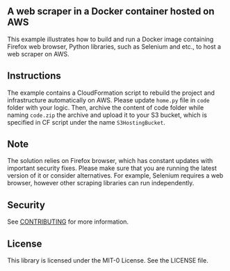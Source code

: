 ## A web scraper in a Docker container hosted on AWS

This example illustrates how to build and run a Docker image containing Firefox web browser, Python libraries, such as Selenium and etc., to host a web scraper on AWS. 

## Instructions

The example contains a CloudFormation script to rebuild the project and infrastructure automatically on AWS. Please update `home.py` file in `code` folder with your logic. Then, archive the content of code folder while naming `code.zip` the archive and upload it to your S3 bucket, which is specified in CF script under the name `S3HostingBucket`.

## Note

The solution relies on Firefox browser, which has constant updates with important security fixes. Please make sure that you are running the latest version of it or consider alternatives. For example, Selenium requires a web browser, however other scraping libraries can run independently. 

## Security

See [CONTRIBUTING](CONTRIBUTING.md#security-issue-notifications) for more information.

## License

This library is licensed under the MIT-0 License. See the LICENSE file.


